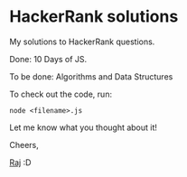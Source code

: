 # HackerRank solutions
My solutions to HackerRank questions.

Done: 10 Days of JS.

To be done: Algorithms and Data Structures

To check out the code, run:

`node <filename>.js`

Let me know what you thought about it!

Cheers,

[Raj](https://www.twitter.com/rja907)
:D
